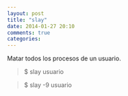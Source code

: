 ```yaml
---
layout: post
title: "slay"
date: 2014-01-27 20:10
comments: true
categories: 
---
```

Matar todos los procesos de un usuario.

>$ slay usuario 

>$ slay -9 usuario

